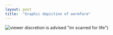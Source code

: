 ```yaml
---
layout: post
title:  "Graphic depiction of wormfare"
---
```


![viewer discretion is advised](https://live.staticflickr.com/65535/52406530826_1ce06913ec_b.jpg) "im scarred for life")
